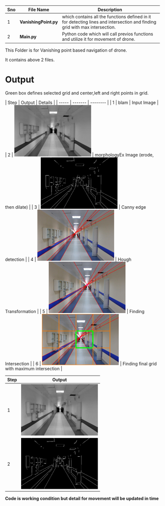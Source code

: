Sno | File Name | Description
--- | --------- | -----------
1 | **VanishingPoint.py** | which contains all the functions defined in it for detecting lines and intersection and finding grid with max intersection.
2 | **Main.py** | Python code which will call previos functions and utilize it for movement of drone.

This Folder is for Vanishing point based navigation of drone.

It contains above 2 files.

# Output
<p>Green box defines selected grid and center,left and right points in grid.</p>
</n>
</n>
| Step  | Output  | Details  |
| ----- | ------- | -------- |
| 1 | blam | Input Image |
| 2 | <img src="/vanish_point/opening.jpg" width="250"> | morphologyEx Image (erode, then dilate) |
| 3 | <img src="/vanish_point/canny.jpg" width="250"> | Canny edge detection |
| 4 | <img src="/vanish_point/hough.jpg" width="250"> | Hough Transformation |
| 5 | <img src="/vanish_point/circle.jpg" width="250"> | Finding Intersection |
| 6 | <img src="/vanish_point/corridor_6.jpg" width="250"> | Finding final grid with maximum intersection |


| Step  | Output |
| ------------- | ------------- |
| 1  | <img src="/vanish_point/opening.jpg" width="250">  |
| 2  | <img src="/vanish_point/canny.jpg" width="250">  |

**Code is working condition but detail for movement will be updated in time**
